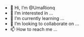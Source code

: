 - 👋 Hi, I’m @UmaRionq
- 👀 I’m interested in ...
- 🌱 I’m currently learning ...
- 💞️ I’m looking to collaborate on ...
- 📫 How to reach me ...

<!---
UmaRionq/UmaRionq is a ✨ special ✨ repository because its `README.md` (this file) appears on your GitHub profile.
You can click the Preview link to take a look at your changes.
--->
